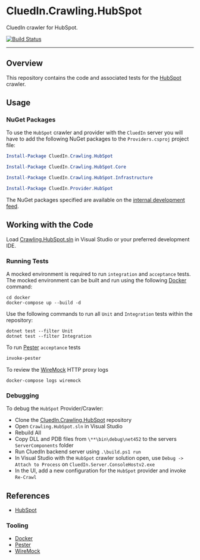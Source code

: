 # CluedIn.Crawling.HubSpot

CluedIn crawler for HubSpot.

[![Build Status](https://dev.azure.com/CluedIn-io/CluedIn%20Crawlers/_apis/build/status/CluedIn-io.CluedIn.Crawling.HubSpot?branchName=master)](https://dev.azure.com/CluedIn-io/CluedIn%20Crawlers/_build/latest?definitionId=31&branchName=master)

------

## Overview

This repository contains the code and associated tests for the [HubSpot](https://developers.hubspot.com/docs/overview) crawler.

## Usage

### NuGet Packages

To use the `HubSpot` crawler and provider with the `CluedIn` server you will have to add the following NuGet packages to the `Providers.csproj` project file:

```PowerShell
Install-Package CluedIn.Crawling.HubSpot

Install-Package CluedIn.Crawling.HubSpot.Core

Install-Package CluedIn.Crawling.HubSpot.Infrastructure

Install-Package CluedIn.Provider.HubSpot
```

The NuGet packages specified are available on the [internal development feed](https://dev.azure.com/CluedIn-io/CluedIn%20Crawlers/_packaging?_a=feed&feed=develop).

## Working with the Code

Load [Crawling.HubSpot.sln](.\Crawling.HubSpot.sln) in Visual Studio or your preferred development IDE.

### Running Tests

A mocked environment is required to run `integration` and `acceptance` tests. The mocked environment can be built and run using the following [Docker](https://www.docker.com/) command:

```Shell
cd docker
docker-compose up --build -d
```

Use the following commands to run all `Unit` and `Integration` tests within the repository:

```Shell
dotnet test --filter Unit
dotnet test --filter Integration
```

To run [Pester](https://github.com/pester/Pester) `acceptance` tests

```PowerShell
invoke-pester
```

To review the [WireMock](http://wiremock.org/) HTTP proxy logs

```Shell
docker-compose logs wiremock
```

### Debugging

To debug the `HubSpot` Provider/Crawler:

- Clone the [CluedIn.Crawling.HubSpot](https://github.com/CluedIn-io/CluedIn.Crawling.HubSpot) repository
- Open `Crawling.HubSpot.sln` in Visual Studio
- Rebuild All
- Copy DLL and PDB files from `\**\bin\debug\net452` to the servers `ServerComponents` folder
- Run CluedIn backend server using `.\build.ps1 run`
- In Visual Studio with the `HubSpot` crawler solution open, use `Debug -> Attach to Process` on `CluedIn.Server.ConsoleHostv2.exe`
- In the UI, add a new configuration for the `HubSpot` provider and invoke `Re-Crawl`

## References

- [HubSpot](https://developers.hubspot.com/docs/overview)

### Tooling

- [Docker](https://www.docker.com/)
- [Pester](https://github.com/pester/Pester)
- [WireMock](http://wiremock.org/)
